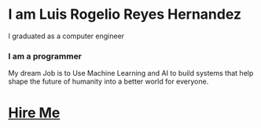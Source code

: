# I am Luis Rogelio Reyes Hernandez

I graduated as a computer engineer 

### I am a programmer 

My dream Job is to Use Machine Learning and AI to build systems that help shape the future of humanity into a better world for everyone.

# <a href="https://www.linkedin.com/in/luis-rogelio-reyes-hern%C3%A1ndez-3a1028114/" target="_blank">Hire Me</a>


<!--
**LuisReyes98/LuisReyes98** is a ✨ _special_ ✨ repository because its `README.md` (this file) appears on your GitHub profile.

Here are some ideas to get you started:

- 🔭 I’m currently working on ...
- 🌱 I’m currently learning ...
- 👯 I’m looking to collaborate on ...
- 🤔 I’m looking for help with ...
- 💬 Ask me about ...
- 📫 How to reach me: ...
- 😄 Pronouns: ...
- ⚡ Fun fact: ...
-->
